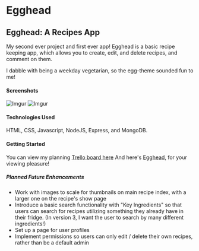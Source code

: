 # Egghead
## Egghead: A Recipes App ##
My second ever project and first ever app! Egghead is a basic recipe keeping app, which allows you to create, edit, and delete recipes, and comment on them. 

I dabble with being a weekday vegetarian, so the egg-theme sounded fun to me!

#### Screenshots ####
![Imgur](https://i.imgur.com/793HUc6m.png)
![Imgur](https://i.imgur.com/ObOxnZ3m.png)

#### Technologies Used ####
HTML, CSS, Javascript, NodeJS, Express, and MongoDB.

#### Getting Started ####
You can view my planning [Trello board here](https://www.google.com)
And here's [Egghead](https://egghead-recipes.herokuapp.com), for your viewing pleasure!

##### Planned Future Enhancements #####
* Work with images to scale for thumbnails on main recipe index, with a larger one on the recipe's show page
* Introduce a basic search functionality with "Key Ingredients" so that users can search for recipes utilizing something they already have in their fridge. (In version 3, I want the user to search by many different ingredients!)
* Set up a page for user profiles
* Implement permissions so users can only edit / delete their own recipes, rather than be a default admin
